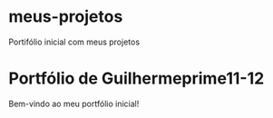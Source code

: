 # meus-projetos
Portifólio inicial com meus projetos 
# Portfólio de Guilhermeprime11-12

Bem-vindo ao meu portfólio inicial! 
